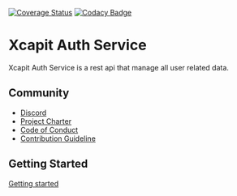 [![Coverage Status](https://coveralls.io/repos/gitlab/xcapit-foss/api-app/badge.svg?branch=HEAD)](https://coveralls.io/gitlab/xcapit-foss/api-app?branch=HEAD)
[![Codacy Badge](https://app.codacy.com/project/badge/Grade/0fa5ce637a384f37b41136d82022f3f6)](https://www.codacy.com/gl/xcapit-foss/api-app/dashboard?utm_source=gitlab.com&amp;utm_medium=referral&amp;utm_content=xcapit-foss/api-app&amp;utm_campaign=Badge_Grade)
# Xcapit Auth Service

Xcapit Auth Service is a rest api that manage all user related data. 

## Community

- [Discord](https://discord.gg/AnGXcZ8P)
- [Project Charter](https://xcapit-foss.gitlab.io/documentation/docs/project_charter)
- [Code of Conduct](https://xcapit-foss.gitlab.io/documentation/docs/CODE_OF_CONDUCT)
- [Contribution Guideline](https://xcapit-foss.gitlab.io/documentation/docs/contribution_guidelines)

## Getting Started

[Getting started](https://xcapit-foss.gitlab.io/documentation/docs/app-service/getting_started)
